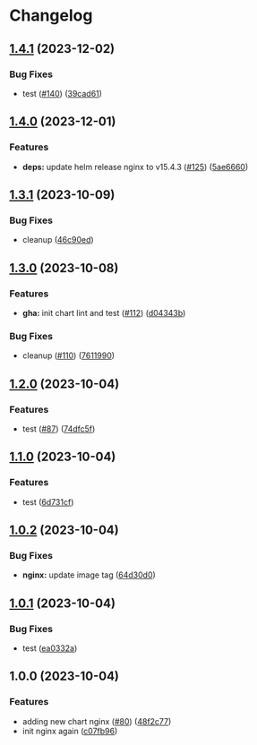 # Changelog

## [1.4.1](https://github.com/sunggun-yu/meowhq-helm-charts/compare/meowhq-nginx-v1.4.0...meowhq-nginx-v1.4.1) (2023-12-02)


### Bug Fixes

* test ([#140](https://github.com/sunggun-yu/meowhq-helm-charts/issues/140)) ([39cad61](https://github.com/sunggun-yu/meowhq-helm-charts/commit/39cad61e368905fa25fe48a6c57950fba55c1ef3))

## [1.4.0](https://github.com/sunggun-yu/meowhq-helm-charts/compare/meowhq-nginx-v1.3.1...meowhq-nginx-v1.4.0) (2023-12-01)


### Features

* **deps:** update helm release nginx to v15.4.3 ([#125](https://github.com/sunggun-yu/meowhq-helm-charts/issues/125)) ([5ae6660](https://github.com/sunggun-yu/meowhq-helm-charts/commit/5ae66607744a9f4636a23eccee54cf773dc2fb2b))

## [1.3.1](https://github.com/sunggun-yu/meowhq-helm-charts/compare/meowhq-nginx-v1.3.0...meowhq-nginx-v1.3.1) (2023-10-09)


### Bug Fixes

* cleanup ([46c90ed](https://github.com/sunggun-yu/meowhq-helm-charts/commit/46c90ed5bff036a62d35255b025c5aea0117bb43))

## [1.3.0](https://github.com/sunggun-yu/meowhq-helm-charts/compare/meowhq-nginx-v1.2.0...meowhq-nginx-v1.3.0) (2023-10-08)


### Features

* **gha:** init chart lint and test ([#112](https://github.com/sunggun-yu/meowhq-helm-charts/issues/112)) ([d04343b](https://github.com/sunggun-yu/meowhq-helm-charts/commit/d04343b99d2cbf37e0bfc1f4f9809203c4038f7a))


### Bug Fixes

* cleanup ([#110](https://github.com/sunggun-yu/meowhq-helm-charts/issues/110)) ([7611990](https://github.com/sunggun-yu/meowhq-helm-charts/commit/76119901226d4a1cb395a831fa76501dd041d4b0))

## [1.2.0](https://github.com/sunggun-yu/meowhq-helm-charts/compare/meowhq-nginx-v1.1.0...meowhq-nginx-v1.2.0) (2023-10-04)


### Features

* test ([#87](https://github.com/sunggun-yu/meowhq-helm-charts/issues/87)) ([74dfc5f](https://github.com/sunggun-yu/meowhq-helm-charts/commit/74dfc5f26ca51c930d2dc66db94a9881975aa025))

## [1.1.0](https://github.com/sunggun-yu/meowhq-helm-charts/compare/meowhq-nginx-v1.0.2...meowhq-nginx-v1.1.0) (2023-10-04)


### Features

* test ([6d731cf](https://github.com/sunggun-yu/meowhq-helm-charts/commit/6d731cfdaa71a60a55ce1d4349e70aeedf189f20))

## [1.0.2](https://github.com/sunggun-yu/meowhq-helm-charts/compare/meowhq-nginx-v1.0.1...meowhq-nginx-v1.0.2) (2023-10-04)


### Bug Fixes

* **nginx:** update image tag ([64d30d0](https://github.com/sunggun-yu/meowhq-helm-charts/commit/64d30d0970a9f75c671676fef66b2f531c635727))

## [1.0.1](https://github.com/sunggun-yu/meowhq-helm-charts/compare/meowhq-nginx-v1.0.0...meowhq-nginx-v1.0.1) (2023-10-04)


### Bug Fixes

* test ([ea0332a](https://github.com/sunggun-yu/meowhq-helm-charts/commit/ea0332a7ce85baa4f03fad46a2126f7bbd59c4e2))

## 1.0.0 (2023-10-04)


### Features

* adding new chart nginx ([#80](https://github.com/sunggun-yu/meowhq-helm-charts/issues/80)) ([48f2c77](https://github.com/sunggun-yu/meowhq-helm-charts/commit/48f2c7773a88151d8b890d2f4006b5373c5a86ce))
* init nginx again ([c07fb96](https://github.com/sunggun-yu/meowhq-helm-charts/commit/c07fb96aa43e8ae913e385e1f092afae76ed85f5))
